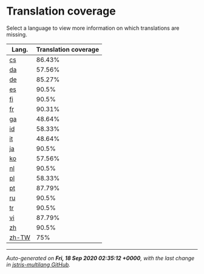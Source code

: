 <link rel="stylesheet" href="style.css">

# Translation coverage

Select a language to view more information on which translations are missing.

<table>
<thead>
    <tr>
        <th>Lang.</th>
        <th colspan="2">Translation coverage</th>
    </tr>
</thead>
<tbody>
    <tr><td><a href="cs.html">cs</a></td><td>86.43%</td><td>
        <div class="pb">
            <span class="pb-fill" style="width: 86.43%;"></span>
        </div>
    </td></tr>
    <tr><td><a href="da.html">da</a></td><td>57.56%</td><td>
        <div class="pb">
            <span class="pb-fill" style="width: 57.56%;"></span>
        </div>
    </td></tr>
    <tr><td><a href="de.html">de</a></td><td>85.27%</td><td>
        <div class="pb">
            <span class="pb-fill" style="width: 85.27%;"></span>
        </div>
    </td></tr>
    <tr><td><a href="es.html">es</a></td><td>90.5%</td><td>
        <div class="pb">
            <span class="pb-fill" style="width: 90.5%;"></span>
        </div>
    </td></tr>
    <tr><td><a href="fi.html">fi</a></td><td>90.5%</td><td>
        <div class="pb">
            <span class="pb-fill" style="width: 90.5%;"></span>
        </div>
    </td></tr>
    <tr><td><a href="fr.html">fr</a></td><td>90.31%</td><td>
        <div class="pb">
            <span class="pb-fill" style="width: 90.31%;"></span>
        </div>
    </td></tr>
    <tr><td><a href="ga.html">ga</a></td><td>48.64%</td><td>
        <div class="pb">
            <span class="pb-fill" style="width: 48.64%;"></span>
        </div>
    </td></tr>
    <tr><td><a href="id.html">id</a></td><td>58.33%</td><td>
        <div class="pb">
            <span class="pb-fill" style="width: 58.33%;"></span>
        </div>
    </td></tr>
    <tr><td><a href="it.html">it</a></td><td>48.64%</td><td>
        <div class="pb">
            <span class="pb-fill" style="width: 48.64%;"></span>
        </div>
    </td></tr>
    <tr><td><a href="ja.html">ja</a></td><td>90.5%</td><td>
        <div class="pb">
            <span class="pb-fill" style="width: 90.5%;"></span>
        </div>
    </td></tr>
    <tr><td><a href="ko.html">ko</a></td><td>57.56%</td><td>
        <div class="pb">
            <span class="pb-fill" style="width: 57.56%;"></span>
        </div>
    </td></tr>
    <tr><td><a href="nl.html">nl</a></td><td>90.5%</td><td>
        <div class="pb">
            <span class="pb-fill" style="width: 90.5%;"></span>
        </div>
    </td></tr>
    <tr><td><a href="pl.html">pl</a></td><td>58.33%</td><td>
        <div class="pb">
            <span class="pb-fill" style="width: 58.33%;"></span>
        </div>
    </td></tr>
    <tr><td><a href="pt.html">pt</a></td><td>87.79%</td><td>
        <div class="pb">
            <span class="pb-fill" style="width: 87.79%;"></span>
        </div>
    </td></tr>
    <tr><td><a href="ru.html">ru</a></td><td>90.5%</td><td>
        <div class="pb">
            <span class="pb-fill" style="width: 90.5%;"></span>
        </div>
    </td></tr>
    <tr><td><a href="tr.html">tr</a></td><td>90.5%</td><td>
        <div class="pb">
            <span class="pb-fill" style="width: 90.5%;"></span>
        </div>
    </td></tr>
    <tr><td><a href="vi.html">vi</a></td><td>87.79%</td><td>
        <div class="pb">
            <span class="pb-fill" style="width: 87.79%;"></span>
        </div>
    </td></tr>
    <tr><td><a href="zh.html">zh</a></td><td>90.5%</td><td>
        <div class="pb">
            <span class="pb-fill" style="width: 90.5%;"></span>
        </div>
    </td></tr>
    <tr><td><a href="zh-TW.html">zh-TW</a></td><td>75%</td><td>
        <div class="pb">
            <span class="pb-fill" style="width: 75%;"></span>
        </div>
    </td></tr>
</tbody></table>

-------------------

*Auto-generated on **Fri, 18 Sep 2020 02:35:12 +0000**, with the last change in [jstris-multilang GitHub](https://github.com/jezevec10/jstris-multilang/).*
